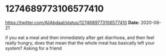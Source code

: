 # 1274689773106577410
https://twitter.com/AliAbdaal/status/1274689773106577410
**Date:** 2020-06-21

if you eat a meal and then immediately after get diarrhoea, and then feel really hungry, does that mean that the whole meal has basically left your system? Asking for a friend
